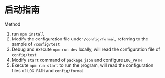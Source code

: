 # 启动指南

Method
1. run `npm install`
2. Modify the configuration file under `/config/formal`, referring to the sample of  `/config/test`
3. Debug and execute `npm run dev` locally, will read the configuration file of `config/test`
4. Modify `start` command of `package.json` and configure `LOG_PATH`
5. Execute `npm run start` to run the program, will read the configuration files of `LOG_PATH` and `config/formal`
